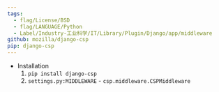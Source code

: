 ```yaml
---
tags:
  - flag/License/BSD
  - flag/LANGUAGE/Python
  - Label/Industry-工业科学/IT/Library/Plugin/Django/app/middleware
github: mozilla/django-csp
pip: django-csp
---
```


- Installation
    1. `pip install django-csp`
    2. `settings.py:MIDDLEWARE` - `csp.middleware.CSPMiddleware`
